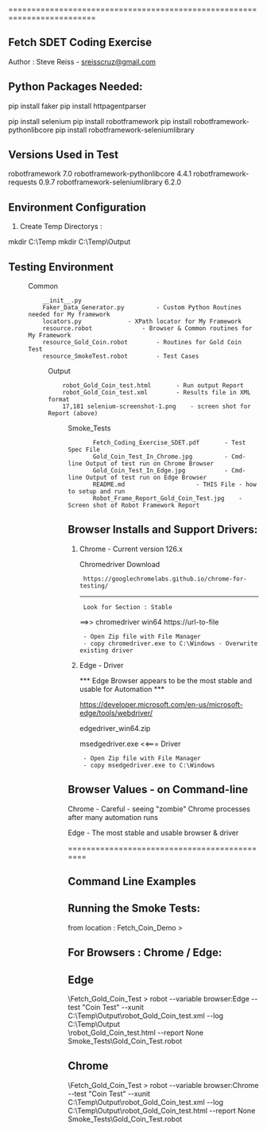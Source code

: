 =========================================================================

Fetch SDET Coding Exercise
--------------------------


Author : Steve Reiss - sreisscruz@gmail.com




 

Python Packages Needed:
------------------------

pip install faker
pip install httpagentparser

pip install selenium
pip install robotframework
pip install robotframework-pythonlibcore
pip install robotframework-seleniumlibrary


Versions Used in Test
----------------------
robotframework                      7.0
robotframework-pythonlibcore        4.4.1
robotframework-requests             0.9.7
robotframework-seleniumlibrary      6.2.0



Environment Configuration
-------------------------
    
1)  Create Temp Directorys :

   mkdir C:\Temp
   mkdir C:\Temp\Output



Testing Environment
--------------------


<DIR>          Common
 	 	
		__init__.py
	  	Faker_Data_Generator.py			- Custom Python Routines needed for My framework
	  	locators.py				- XPath locator for My Framework
	  	resource.robot				- Browser & Common routines for My Framework
  		resource_Gold_Coin.robot		- Routines for Gold Coin Test
  		resource_SmokeTest.robot		- Test Cases


<DIR>          Output
		
		robot_Gold_Coin_test.html 		- Run output Report 
		robot_Gold_Coin_test.xml		- Results file in XML format
		17,181 selenium-screenshot-1.png	- screen shot for Report (above)

<DIR>          Smoke_Tests

            
           Fetch_Coding_Exercise_SDET.pdf		- Test Spec File
           Gold_Coin_Test_In_Chrome.jpg			- Cmd-line Output of test run on Chrome Browser
           Gold_Coin_Test_In_Edge.jpg			- Cmd-line Output of test run on Edge Browser
           README.md					- THIS File - how to setup and run
           Robot_Frame_Report_Gold_Coin_Test.jpg	- Screen shot of Robot Framework Report



Browser Installs and Support Drivers:
---------------------------------------


1) Chrome - Current version 126.x  


      Chromedriver Download  

        https://googlechromelabs.github.io/chrome-for-testing/

      --------------------------

		Look for Section : Stable

	==>>	chromedriver	win64    https://url-to-file


		- Open Zip file with File Manager
		- copy chromedriver.exe to C:\Windows - Overwrite existing driver


2) Edge -  Driver

	***  Edge Browser appears to be the most stable and usable for Automation  ***


	https://developer.microsoft.com/en-us/microsoft-edge/tools/webdriver/


	edgedriver_win64.zip

	msedgedriver.exe  <<=== Driver


		- Open Zip file with File Manager
		- copy msedgedriver.exe to C:\Windows





Browser Values - on Command-line
--------------------------------

  Chrome    - Careful - seeing "zombie" Chrome processes after many automation runs

  Edge	    - The most stable and usable browser & driver


=============================================

Command Line Examples
---------------------


Running the Smoke Tests:
-------------------------

from location :  Fetch_Coin_Demo >


For Browsers : Chrome / Edge:
-----------------------------

Edge
------

  \Fetch_Gold_Coin_Test > robot --variable browser:Edge --test "Coin Test" --xunit C:\Temp\Output\robot_Gold_Coin_test.xml --log C:\Temp\Output      
  \robot_Gold_Coin_test.html  --report None Smoke_Tests\Gold_Coin_Test.robot                                                                  


Chrome
------

\Fetch_Gold_Coin_Test > robot --variable browser:Chrome --test "Coin Test" --xunit C:\Temp\Output\robot_Gold_Coin_test.xml --log C:\Temp\Output\robot_Gold_Coin_test.html  --report None Smoke_Tests\Gold_Coin_Test.robot                                                                  
  



